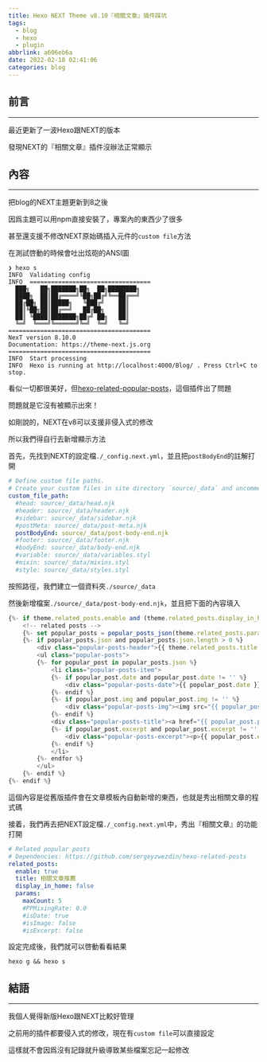 ```yaml
---
title: Hexo NEXT Theme v8.10『相關文章』插件踩坑
tags:
  - blog
  - hexo
  - plugin
abbrlink: a606eb6a
date: 2022-02-18 02:41:06
categories: blog
---
```



## 前言
----------

最近更新了一波Hexo跟NEXT的版本

發現NEXT的『相關文章』插件沒辦法正常顯示

<!--more-->

## 內容
----------

把blog的NEXT主題更新到8之後

因爲主題可以用npm直接安裝了，專案內的東西少了很多

甚至還支援不修改NEXT原始碼插入元件的`custom file`方法

在測試啓動的時候會吐出炫砲的ANSI圖

```
❯ hexo s
INFO  Validating config
INFO  ==================================
  ███╗   ██╗███████╗██╗  ██╗████████╗
  ████╗  ██║██╔════╝╚██╗██╔╝╚══██╔══╝
  ██╔██╗ ██║█████╗   ╚███╔╝    ██║
  ██║╚██╗██║██╔══╝   ██╔██╗    ██║
  ██║ ╚████║███████╗██╔╝ ██╗   ██║
  ╚═╝  ╚═══╝╚══════╝╚═╝  ╚═╝   ╚═╝
========================================
NexT version 8.10.0
Documentation: https://theme-next.js.org
========================================
INFO  Start processing
INFO  Hexo is running at http://localhost:4000/Blog/ . Press Ctrl+C to stop.
```

看似一切都很美好，但[hexo-related-popular-posts](https://github.com/tea3/hexo-related-popular-posts)，這個插件出了問題

問題就是它沒有被顯示出來！

如剛說的，NEXT在v8可以支援非侵入式的修改

所以我們得自行去新增顯示方法

首先，先找到NEXT的設定檔`./_config.next.yml`，並且把`postBodyEnd`的註解打開

```yml
# Define custom file paths.
# Create your custom files in site directory `source/_data` and uncomment needed files below.
custom_file_path:
  #head: source/_data/head.njk
  #header: source/_data/header.njk
  #sidebar: source/_data/sidebar.njk
  #postMeta: source/_data/post-meta.njk
  postBodyEnd: source/_data/post-body-end.njk
  #footer: source/_data/footer.njk
  #bodyEnd: source/_data/body-end.njk
  #variable: source/_data/variables.styl
  #mixin: source/_data/mixins.styl
  #style: source/_data/styles.styl
```

按照路徑，我們建立一個資料夾`./source/_data`

然後新增檔案`./source/_data/post-body-end.njk`，並且把下面的內容填入

```js
{%- if theme.related_posts.enable and (theme.related_posts.display_in_home or not is_index) %}
    <!-- related posts -->
    {%- set popular_posts = popular_posts_json(theme.related_posts.params, page) %}
    {%- if popular_posts.json and popular_posts.json.length > 0 %}
        <div class="popular-posts-header">{{ theme.related_posts.title or __('post.related_posts') }}</div>
        <ul class="popular-posts">
        {%- for popular_post in popular_posts.json %}
            <li class="popular-posts-item">
            {%- if popular_post.date and popular_post.date != '' %}
                <div class="popular-posts-date">{{ popular_post.date }}</div>
            {%- endif %}
            {%- if popular_post.img and popular_post.img != '' %}
                <div class="popular-posts-img"><img src="{{ popular_post.img }}"></div>
            {%- endif %}
            <div class="popular-posts-title"><a href="{{ popular_post.path }}" rel="bookmark">{{ popular_post.title }}</a></div>
            {%- if popular_post.excerpt and popular_post.excerpt != '' %}
                <div class="popular-posts-excerpt"><p>{{ popular_post.excerpt }}</p></div>
            {%- endif %}
            </li>
        {%- endfor %}
        </ul>
    {%- endif %}
{%- endif %}
```

這個內容是從舊版插件會在文章模板內自動新增的東西，也就是秀出相關文章的程式碼

接着，我們再去把NEXT設定檔`./_config.next.yml`中，秀出『相關文章』的功能打開

```yml
# Related popular posts
# Dependencies: https://github.com/sergeyzwezdin/hexo-related-posts
related_posts:
  enable: true
  title: 相關文章推薦
  display_in_home: false
  params:
    maxCount: 5
    #PPMixingRate: 0.0
    #isDate: true
    #isImage: false
    #isExcerpt: false
```

設定完成後，我們就可以啓動看看結果

```
hexo g && hexo s
```


## 結語
----------

我個人覺得新版Hexo跟NEXT比較好管理

之前用的插件都要侵入式的修改，現在有`custom file`可以直接設定

這樣就不會因爲沒有記錄就升級導致某些檔案忘記一起修改
